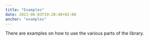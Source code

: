 ```yaml
---
title: "Examples"
date: 2021-06-03T19:20:40+02:00
anchor: "examples"
---
```


There are examples on how to use the various parts of the library.
